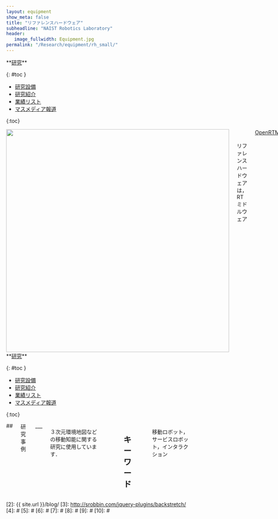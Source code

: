 ```yaml
---
layout: equipment
show_meta: false
title: "リファレンスハードウェア"
subheadline: "NAIST Robotics Laboratory"
header:
   image_fullwidth: Equipment.jpg
permalink: "/Research/equipment/rh_small/"
---
```


<div class="row">
<div class="medium-4 medium-push-8 columns" markdown="1">
<div class="panel radius" markdown="1">
**<a href="{{ site.url }}{{ site.baseurl }}/Research/">研究</a>**

{: #toc }
*  <a href="{{ site.url }}{{ site.baseurl }}/Research/equipment/">研究設備</a>  
*  <a href="{{ site.url }}{{ site.baseurl }}/Research/topics/">研究紹介</a>  
*  <a href="{{ site.url }}{{ site.baseurl }}/Research/publication/">業績リスト</a>  
*  <a href="{{ site.url }}{{ site.baseurl }}/Research/press/">マスメディア報道</a>  

{:toc}
</div>
</div><!-- /.medium-4.columns -->

<div class="medium-8 medium-pull-4 columns" markdown="1">
<div style="text-align:center">
<img class="t50" src="{{ site.urlimg }}rh2.jpg" alt="" style="width: 600px;" style="height: 350px;">
</div>
<br/>
<br/>
リファレンスハードウェアは，RTミドルウェア<a href="http://openrtm.org/">OpenRTM</a>の有効性を検証するためのプラットフォームとして<a href="http://www.mayekawa.co.jp/ja/">前川製作所</a>によって開発されました．

<a href="{{ site.url }}{{ site.baseurl }}/Research/equipment/LADYBUG3/">LADYBUG3</a>や<a href="{{ site.url }}{{ site.baseurl }}/Research/equipment/Distance/">LIDAR</a>などのセンサを搭載して研究をおこなっています．

</div>
</div><!-- /.row -->

<div class="row">
<div class="medium-4 medium-push-8 columns" markdown="1">
<div class="panel radius" markdown="1">
**<a href="{{ site.url }}{{ site.baseurl }}/Research/">研究</a>**

{: #toc }
*  <a href="{{ site.url }}{{ site.baseurl }}/Research/equipment/">研究設備</a>  
*  <a href="{{ site.url }}{{ site.baseurl }}/Research/topics/">研究紹介</a>  
*  <a href="{{ site.url }}{{ site.baseurl }}/Research/publication/">業績リスト</a>  
*  <a href="{{ site.url }}{{ site.baseurl }}/Research/press/">マスメディア報道</a>  

{:toc}
</div>
</div><!-- /.medium-4.columns -->

<div class="medium-8 medium-pull-4 columns" markdown="1">
## <span style="font-size: 100%">研究事例</span>
___

３次元環境地図などの移動知能に関する研究に使用しています．

<div style="text-align:center">
</div>
<br/>


## <span style="font-size: 100%">キーワード</span>
___
移動ロボット，サービスロボット，インタラクション

</div> 
</div><!-- /.row -->



 [1]: http://kramdown.gettalong.org/converter/html.html#toc
 [2]: {{ site.url }}/blog/
 [3]: http://srobbin.com/jquery-plugins/backstretch/
 [4]: #
 [5]: #
 [6]: #
 [7]: #
 [8]: #
 [9]: #
 [10]: #
